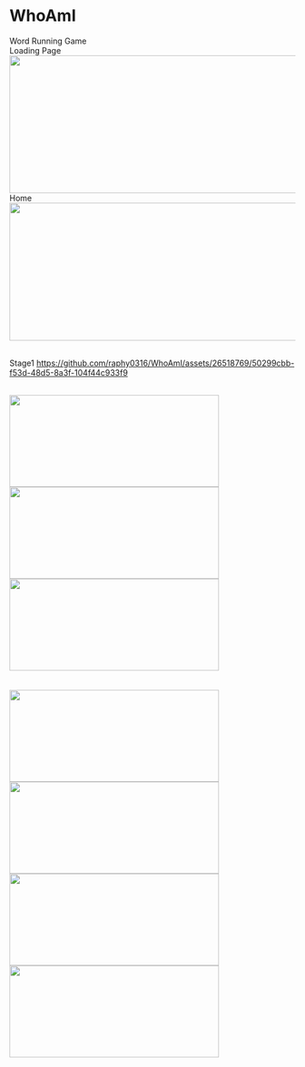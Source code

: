 # WhoAmI
 Word Running Game
 <br>
 Loading Page <br>
 <img src="https://github.com/raphy0316/WhoAmI/assets/26518769/6f914b76-bfa3-4522-89cb-0cd213cdb17a" width="553" height="243"/>
 Home <br>
<img src="https://github.com/raphy0316/WhoAmI/assets/26518769/92fd0329-1aec-4222-8e2e-50c7d3ff4984" width="553" height="243"/>

 <br>Stage1
https://github.com/raphy0316/WhoAmI/assets/26518769/50299cbb-f53d-48d5-8a3f-104f44c933f9


 <br>
<img src="https://github.com/raphy0316/WhoAmI/assets/26518769/5feebe47-3069-4118-b0aa-cfac1082ab4f" width="369" height="162"/>
<img src="https://github.com/raphy0316/WhoAmI/assets/26518769/af1141a7-6efa-4a39-a8a9-3bb113960b0c" width="369" height="162"/>
<img src="https://github.com/raphy0316/WhoAmI/assets/26518769/686065b8-0655-4f2e-99d9-d266bc0ebb13" width="369" height="162"/>
 <br>
  <br>
 <br>
<img src="https://github.com/raphy0316/WhoAmI/assets/26518769/5a749be8-92f3-4734-b2c5-3149ce1d25be" width="369" height="162"/>
 <br>
<img src="https://github.com/raphy0316/WhoAmI/assets/26518769/4311ef9b-49cd-4034-9ab3-8c799baa1f14" width="369" height="162"/>
 <br>
<img src="" width="369" height="162"/>
<img src="" width="369" height="162"/>

